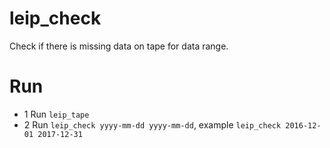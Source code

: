 # leip_check
Check if there is missing data on tape for data range.
# Run
* 1 Run ```leip_tape```  
* 2 Run ```leip_check yyyy-mm-dd yyyy-mm-dd```, example ```leip_check 2016-12-01 2017-12-31 ```
